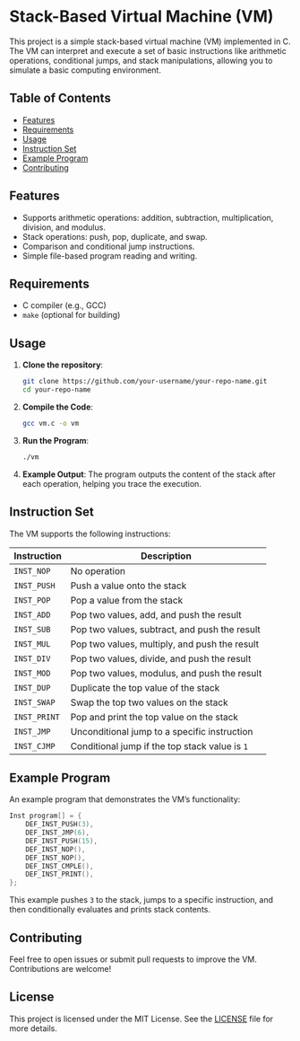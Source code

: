 
# Stack-Based Virtual Machine (VM)

This project is a simple stack-based virtual machine (VM) implemented in C. The VM can interpret and execute a set of basic instructions like arithmetic operations, conditional jumps, and stack manipulations, allowing you to simulate a basic computing environment.

## Table of Contents
- [Features](#features)
- [Requirements](#requirements)
- [Usage](#usage)
- [Instruction Set](#instruction-set)
- [Example Program](#example-program)
- [Contributing](#contributing)

## Features
- Supports arithmetic operations: addition, subtraction, multiplication, division, and modulus.
- Stack operations: push, pop, duplicate, and swap.
- Comparison and conditional jump instructions.
- Simple file-based program reading and writing.

## Requirements
- C compiler (e.g., GCC)
- `make` (optional for building)

## Usage

1. **Clone the repository**:
   ```bash
   git clone https://github.com/your-username/your-repo-name.git
   cd your-repo-name
   ```

2. **Compile the Code**:
   ```bash
   gcc vm.c -o vm
   ```

3. **Run the Program**:
   ```bash
   ./vm
   ```

4. **Example Output**:
   The program outputs the content of the stack after each operation, helping you trace the execution.

## Instruction Set
The VM supports the following instructions:

| Instruction  | Description                                      |
|--------------|--------------------------------------------------|
| `INST_NOP`   | No operation                                     |
| `INST_PUSH`  | Push a value onto the stack                      |
| `INST_POP`   | Pop a value from the stack                       |
| `INST_ADD`   | Pop two values, add, and push the result         |
| `INST_SUB`   | Pop two values, subtract, and push the result    |
| `INST_MUL`   | Pop two values, multiply, and push the result    |
| `INST_DIV`   | Pop two values, divide, and push the result      |
| `INST_MOD`   | Pop two values, modulus, and push the result     |
| `INST_DUP`   | Duplicate the top value of the stack             |
| `INST_SWAP`  | Swap the top two values on the stack             |
| `INST_PRINT` | Pop and print the top value on the stack         |
| `INST_JMP`   | Unconditional jump to a specific instruction     |
| `INST_CJMP`  | Conditional jump if the top stack value is `1`   |

## Example Program
An example program that demonstrates the VM’s functionality:

```c
Inst program[] = {
    DEF_INST_PUSH(3),
    DEF_INST_JMP(6),
    DEF_INST_PUSH(15),
    DEF_INST_NOP(),
    DEF_INST_NOP(),
    DEF_INST_CMPLE(),
    DEF_INST_PRINT(),
};
```

This example pushes `3` to the stack, jumps to a specific instruction, and then conditionally evaluates and prints stack contents.

## Contributing
Feel free to open issues or submit pull requests to improve the VM. Contributions are welcome!

## License
This project is licensed under the MIT License. See the [LICENSE](LICENSE) file for more details.
